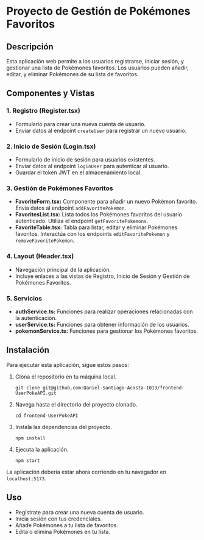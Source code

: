 # Proyecto de Gestión de Pokémones Favoritos

## Descripción

Esta aplicación web permite a los usuarios registrarse, iniciar sesión, y gestionar una lista de Pokémones favoritos. Los usuarios pueden añadir, editar, y eliminar Pokémones de su lista de favoritos.

## Componentes y Vistas

### 1. Registro (Register.tsx)

- Formulario para crear una nueva cuenta de usuario.
- Enviar datos al endpoint `createUser` para registrar un nuevo usuario.

### 2. Inicio de Sesión (Login.tsx)

- Formulario de inicio de sesión para usuarios existentes.
- Enviar datos al endpoint `loginUser` para autenticar al usuario.
- Guardar el token JWT en el almacenamiento local.

### 3. Gestión de Pokémones Favoritos

- **FavoriteForm.tsx:** Componente para añadir un nuevo Pokémon favorito. Envia datos al endpoint `addFavoritePokemon`.
- **FavoritesList.tsx:** Lista todos los Pokémones favoritos del usuario autenticado. Utiliza el endpoint `getFavoritePokemons`.
- **FavoriteTable.tsx:** Tabla para listar, editar y eliminar Pokémones favoritos. Interactúa con los endpoints `editFavoritePokemon` y `removeFavoritePokemon`.

### 4. Layout (Header.tsx)

- Navegación principal de la aplicación.
- Incluye enlaces a las vistas de Registro, Inicio de Sesión y Gestión de Pokémones Favoritos.

### 5. Servicios

- **authService.ts:** Funciones para realizar operaciones relacionadas con la autenticación.
- **userService.ts:** Funciones para obtener información de los usuarios.
- **pokemonService.ts:** Funciones para gestionar los Pokémones favoritos.

## Instalación

Para ejecutar esta aplicación, sigue estos pasos:

1. Clona el repositorio en tu máquina local.

   ```
   git clone git@github.com:Daniel-Santiago-Acosta-1013/frontend-UserPokeAPI.git
   ```

2. Navega hasta el directorio del proyecto clonado.

   ```
   cd frontend-UserPokeAPI
   ```

3. Instala las dependencias del proyecto.

   ```
   npm install
   ```

4. Ejecuta la aplicación.

   ```
   npm start
   ```

La aplicación debería estar ahora corriendo en tu navegador en `localhost:5173`.

## Uso

- Regístrate para crear una nueva cuenta de usuario.
- Inicia sesión con tus credenciales.
- Añade Pokémones a tu lista de favoritos.
- Edita o elimina Pokémones en tu lista.
